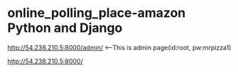 # online_polling_place-amazon   Python and Django 
http://54.238.210.5:8000/admin/  <--This is admin page(id:root, pw:mrpizza1)

http://54.238.210.5:8000/
